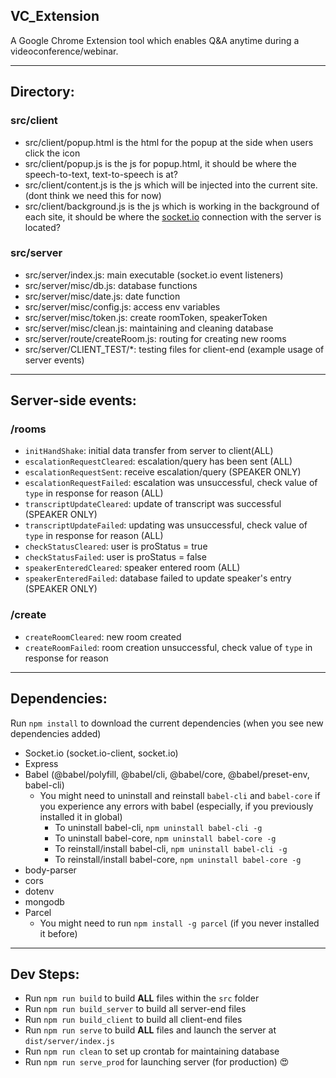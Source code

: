 ## VC_Extension
A Google Chrome Extension tool which enables Q&amp;A anytime during a videoconference/webinar.

--- 

## Directory: 
### src/client
- src/client/popup.html is the html for the popup at the side when users click the icon
- src/client/popup.js is the js for popup.html, it should be where the speech-to-text, text-to-speech is at? 
- src/client/content.js is the js which will be injected into the current site. (dont think we need this for now)
- src/client/background.js is the js which is working in the background of each site, it should be where the [socket.io](https://socket.io) connection with the server is located? 

### src/server
- src/server/index.js: main executable (socket.io event listeners)
- src/server/misc/db.js: database functions
- src/server/misc/date.js: date function
- src/server/misc/config.js: access env variables
- src/server/misc/token.js: create roomToken, speakerToken
- src/server/misc/clean.js: maintaining and cleaning database
- src/server/route/createRoom.js: routing for creating new rooms
- src/server/CLIENT\_TEST/\*: testing files for client-end (example usage of server events) 

---

## Server-side events:
### /rooms
- `initHandShake`: initial data transfer from server to client(ALL)
- `escalationRequestCleared`: escalation/query has been sent (ALL)
- `escalationRequestSent`: receive escalation/query (SPEAKER ONLY)
- `escalationRequestFailed`: escalation was unsuccessful, check value of `type` in response for reason (ALL) 
- `transcriptUpdateCleared`: update of transcript was successful (SPEAKER ONLY)
- `transcriptUpdateFailed`: updating was unsuccessful, check value of `type` in response for reason (ALL)
- `checkStatusCleared`: user is proStatus = true
- `checkStatusFailed`: user is proStatus = false
- `speakerEnteredCleared`: speaker entered room (ALL)
- `speakerEnteredFailed`: database failed to update speaker's entry (SPEAKER ONLY)

### /create
- `createRoomCleared`: new room created 
- `createRoomFailed`: room creation unsuccessful, check value of `type` in response for reason

---

## Dependencies:
Run `npm install` to download the current dependencies (when you see new dependencies added) 
- Socket.io (socket.io-client, socket.io)
- Express
- Babel (@babel/polyfill, @babel/cli, @babel/core, @babel/preset-env, babel-cli)
    * You might need to uninstall and reinstall `babel-cli` and `babel-core` if you experience any errors with babel (especially, if you previously installed it in global)
        * To uninstall babel-cli, `npm uninstall babel-cli -g`
        * To uninstall babel-core, `npm uninstall babel-core -g`
        * To reinstall/install babel-cli, `npm uninstall babel-cli -g`
        * To reinstall/install babel-core, `npm uninstall babel-core -g`
- body-parser
- cors
- dotenv
- mongodb
- Parcel 
    * You might need to run `npm install -g parcel` (if you never installed it before)

---

## Dev Steps: 
- Run `npm run build` to build **ALL** files within the `src` folder
- Run `npm run build_server` to build all server-end files 
- Run `npm run build_client` to build all client-end files
- Run `npm run serve` to build **ALL** files and launch the server at `dist/server/index.js`
- Run `npm run clean` to set up crontab for maintaining database
- Run `npm run serve_prod` for launching server (for production) :heart_eyes:

